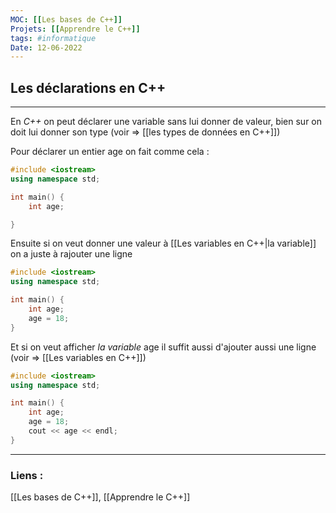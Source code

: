 ```yaml
---
MOC: [[Les bases de C++]]
Projets: [[Apprendre le C++]]
tags: #informatique
Date: 12-06-2022
---
```


## Les déclarations en C++

---


En *C++* on peut déclarer une variable sans lui donner de valeur, bien sur on doit lui donner son type (voir => [[les types de données en C++]])

Pour déclarer un entier age on fait comme cela :

```cpp
#include <iostream>
using namespace std;

int main() {
    int age;

}
```

Ensuite si on veut donner une valeur à [[Les variables en C++|la variable]] on a juste à rajouter une ligne

```cpp
#include <iostream>
using namespace std;

int main() {
    int age;
    age = 18;
}
```

Et si on veut afficher *la variable* age il suffit aussi d'ajouter aussi une ligne (voir => [[Les variables en C++]])

```cpp
#include <iostream>
using namespace std;

int main() {
    int age;
    age = 18;
    cout << age << endl;
}
```

---
### Liens :

[[Les bases de C++]], [[Apprendre le C++]]